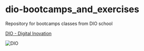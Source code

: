 # dio-bootcamps_and_exercises
Repository for bootcamps classes from DIO school

[DIO - Digital Inovation](https://www.dio.me/)

![DIO](https://yt3.ggpht.com/qMPyLWsg6kipqVXeVUmusXfNABJGAWignNcYfS7jlEXLsD44PU3dVSFlf8e4sMXTAJKExbDREw=s88-c-k-c0x00ffffff-no-rj)
